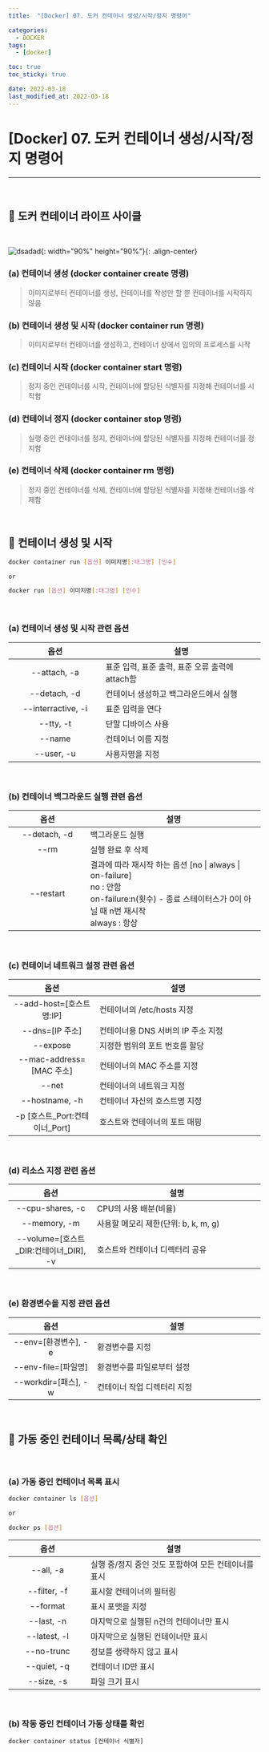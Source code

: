 ```yaml
---
title:  "[Docker] 07. 도커 컨테이너 생성/시작/정지 명령어" 

categories:
  - DOCKER
tags:
  - [docker]

toc: true
toc_sticky: true

date: 2022-03-18
last_modified_at: 2022-03-18
---
```

# [Docker] 07. 도커 컨테이너 생성/시작/정지 명령어
---

<style>
table {
    font-size: 12pt;
}
table th:first-of-type {
    width: 5%;
}
table th:nth-of-type(2) {
    width: 15%;
}
table th:nth-of-type(3) {
    width: 50%;
}
table th:nth-of-type(4) {
    width: 30%;
}
</style>

<br>

## 🔔 도커 컨테이너 라이프 사이클

<br>

![dsadad](https://user-images.githubusercontent.com/42735894/223644517-de2cde89-34d1-4c68-b619-102ea569637b.png){: width="90%" height="90%"}{: .align-center}

### (a) 컨테이너 생성 (docker container create 명령)

> 이미지로부터 컨테이너를 생성, 컨테이너를 작성만 할 뿐 컨테이너를 시작하지 않음 <br>

### (b) 컨테이너 생성 및 시작 (docker container run 명령)

> 이미지로부터 컨테이너를 생성하고, 컨테이너 상에서 임의의 프로세스를 시작 <br>

### (c) 컨테이너 시작 (docker container start 명령)

> 정지 중인 컨테이너를 시작, 컨테이너에 할당된 식별자를 지정해 컨테이너를 시작함 <br>

### (d) 컨테이너 정지 (docker container stop 명령)

> 실행 중인 컨테이너를 정지, 컨테이너에 할당된 식별자를 지정해 컨테이너를 정지함 <br>

### (e) 컨테이너 삭제 (docker container rm 명령)

> 정지 중인 컨테이너를 삭제, 컨테이너에 할당된 식별자를 지정해 컨테이너를 삭제함 <br>

<br>

## 📜 컨테이너 생성 및 시작 

```bash
docker container run [옵션] 이미지명[:태그명] [인수]

or

docker run [옵션] 이미지명[:태그명] [인수]
```

<br>

### (a) 컨테이너 생성 및 시작 관련 옵션

|옵션|설명|
|:---:|---|
|--attach, -a|표준 입력, 표준 출력, 표준 오류 출력에 attach함|
|--detach, -d|컨테이너 생성하고 백그라운드에서 실행|
|--interractive, -i|표준 입력을 연다|
|--tty, -t|단말 디바이스 사용|
|--name|컨테이너 이름 지정|
|--user, -u|사용자명을 지정|

<br>

### (b) 컨테이너 백그라운드 실행 관련 옵션

|옵션|설명|
|:---:|---|
|--detach, -d|백그라운드 실행|
|--rm|실행 완료 후 삭제|
|--restart|결과에 따라 재시작 하는 옵션 [no \| always \| on-failure] <br> no : 안함 <br> on-failure:n(횟수) - 종료 스테이터스가 0이 아닐 때 n번 재시작 <br> always : 항상|

<br>

### (c) 컨테이너 네트워크 설정 관련 옵션

|옵션|설명|
|:---:|---|
|--add-host=[호스트명:IP]|컨테이너의 /etc/hosts 지정|
|--dns=[IP 주소]|컨테이너용 DNS 서버의 IP 주소 지정|
|--expose|지정한 범위의 포트 번호를 할당|
|--mac-address=[MAC 주소]|컨테이너의 MAC 주소를 지정|
|--net|컨테이너의 네트워크 지정|
|--hostname, -h|컨테이너 자신의 호스트명 지정|
|-p [호스트_Port:컨테이너_Port]|호스트와 컨테이너의 포트 매핑|

<br>

### (d) 리소스 지정 관련 옵션

|옵션|설명|
|:---:|---|
|--cpu-shares, -c|CPU의 사용 배분(비율)|
|--memory, -m|사용할 메모리 제한(단위: b, k, m, g)|
|--volume=[호스트_DIR:컨테이너_DIR], -v|호스트와 컨테이너 디렉터리 공유|

<br>

### (e) 환경변수을 지정 관련 옵션

|옵션|설명|
|:---:|---|
|--env=[환경변수], -e|환경변수를 지정|
|--env-file=[파일명]|환경변수를 파일로부터 설정|
|--workdir=[패스], -w|컨테이너 작업 디렉터리 지정|

<br>

## 🔔 가동 중인 컨테이너 목록/상태 확인

<br>

### (a) 가동 중인 컨테이너 목록 표시

```bash
docker container ls [옵션]

or

docker ps [옵션]
```

|옵션|설명|
|:---:|---|
|--all, -a|실행 중/정지 중인 것도 포함하여 모든 컨테이너를 표시|
|--filter, -f|표시할 컨테이너의 필터링|
|--format|표시 포맷을 지정|
|--last, -n|마지막으로 실행된 n건의 컨테이너만 표시|
|--latest, -l|마지막으로 실행된 컨테이너만 표시|
|--no-trunc|정보를 생략하지 않고 표시|
|--quiet, -q|컨테이너 ID만 표시|
|--size, -s|파일 크기 표시|



<br>

### (b) 작동 중인 컨테이너 가동 상태를 확인

```bash
docker container status [컨테이너 식별자]
```

<br>